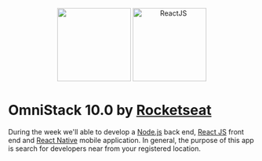 <div align=center>
	<img src="https://upload.wikimedia.org/wikipedia/commons/d/d9/Node.js_logo.svg" width=150 />
	<img src="https://upload.wikimedia.org/wikipedia/commons/a/a7/React-icon.svg" width=150 alt="ReactJS"/>
</div>

# OmniStack 10.0 by [Rocketseat](https://rocketseat.com.br)

During the week we'll able to develop a [Node.js](https://nodejs.org/en/) back end, [React JS](https://pt-br.reactjs.org/) front end and [React Native](https://facebook.github.io/react-native/) mobile application. In general, the purpose of this app is search for developers near from your registered location.